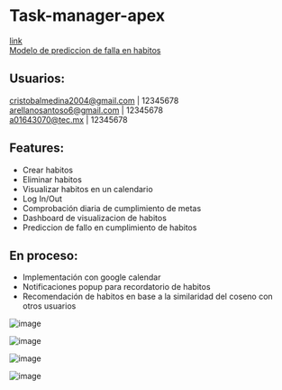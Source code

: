 # Task-manager-apex
[link](https://apex.oracle.com/pls/apex/r/task_manager_apex/levelup/login?session=100991508320718) \
[Modelo de prediccion de falla en habitos](https://task-manager-apex-1.onrender.com)

## Usuarios:
cristobalmedina2004@gmail.com | 12345678 \
arellanosantoso6@gmail.com | 12345678 \
a01643070@tec.mx | 12345678

## Features:
- Crear habitos
- Eliminar habitos
- Visualizar habitos en un calendario
- Log In/Out
- Comprobación diaria de cumplimiento de metas
- Dashboard de visualizacion de habitos
- Prediccion de fallo en cumplimiento de habitos

## En proceso:
- Implementación con google calendar
- Notificaciones popup para recordatorio de habitos
- Recomendación de habitos en base a la similaridad del coseno con otros usuarios

  
![image](https://github.com/user-attachments/assets/05877230-9665-438e-9715-dfc210f034f7)

![image](https://github.com/user-attachments/assets/17a1b3c4-65cd-4c02-b372-465ba34ed11c)

![image](https://github.com/user-attachments/assets/04f9d2fa-139b-4a44-852e-709eeed22448)

![image](https://github.com/user-attachments/assets/152f0659-6d47-48ff-9558-060f8085689a)




